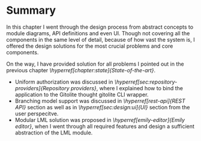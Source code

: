 # Summary

In this chapter I went through the design process from abstract concepts to module diagrams, API definitions and even UI.
Though not covering all the components in the same level of detail, because of how vast the system is, I offered the design solutions for the most crucial problems and core components.

On the way, I have provided solution for all problems I pointed out in the previous chapter _\hyperref[chapter:state]{State-of-the-art}_.

- Uniform authorization was discussed in _\hyperref[sec:repository-providers]{Repository providers}_, where I explained how to bind the application to the Gitolite thought gitolite CLI wrapper.
- Branching model support was discussed in _\hyperref[rest-api]{REST API}_ section as well as in _\hyperref[sec:design:ui]{UI}_ section from the user perspecitve.
- Modular LML solution was proposed in _\hyperref[emily-editor]{Emily editor}_, when I went through all required features and design a sufficient abstraction of the LML module.
